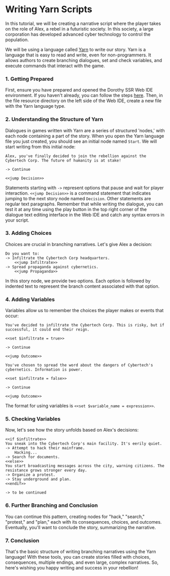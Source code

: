 # Writing Yarn Scripts

In this tutorial, we will be creating a narrative script where the player takes on the role of Alex, a rebel in a futuristic society. In this society, a large corporation has developed advanced cyber technology to control the population.

We will be using a language called [Yarn](https://docs.yarnspinner.dev/beginners-guide/syntax-basics) to write our story. Yarn is a language that is easy to read and write, even for non-programmers. It allows authors to create branching dialogues, set and check variables, and execute commands that interact with the game.

### 1. Getting Prepared

First, ensure you have prepared and opened the Dorothy SSR Web IDE environment. If you haven't already, you can follow the steps [here](/docs/tutorial/quick-start). Then, in the file resource directory on the left side of the Web IDE, create a new file with the Yarn language type.

### 2. Understanding the Structure of Yarn

Dialogues in games written with Yarn are a series of structured 'nodes,' with each node containing a part of the story. When you open the Yarn language file you just created, you should see an initial node named `Start`. We will start writing from this initial node:

```yarn title=Node:Start
Alex, you've finally decided to join the rebellion against the Cybertech Corp. The future of humanity is at stake!

-> Continue

<<jump Decision>>
```

Statements starting with `->` represent options that pause and wait for player interaction. `<<jump Decision>>` is a command statement that indicates jumping to the next story node named `Decision`. Other statements are regular text paragraphs. Remember that while writing the dialogue, you can test it at any time using the play button in the top right corner of the dialogue text editing interface in the Web IDE and catch any syntax errors in your script.

### 3. Adding Choices

Choices are crucial in branching narratives. Let's give Alex a decision:

```yarn title=Node:Decision
Do you want to:
-> Infiltrate the Cybertech Corp headquarters.
    <<jump Infiltrate>>
-> Spread propaganda against cybernetics.
    <<jump Propaganda>>
```

In this story node, we provide two options. Each option is followed by indented text to represent the branch content associated with that option.

### 4. Adding Variables

Variables allow us to remember the choices the player makes or events that occur:

```yarn title=Node:Infiltrate
You've decided to infiltrate the Cybertech Corp. This is risky, but if successful, it could end their reign.

<<set $infiltrate = true>>

-> Continue

<<jump Outcome>>
```

```yarn title=Node:Propaganda
You've chosen to spread the word about the dangers of Cybertech's cybernetics. Information is power.

<<set $infiltrate = false>>

-> Continue

<<jump Outcome>>
```

The format for using variables is `<<set $variable_name = expression>>`.

### 5. Checking Variables

Now, let's see how the story unfolds based on Alex's decisions:

```yarn title=Node:Outcome
<<if $infiltrate>>
You sneak into the Cybertech Corp's main facility. It's eerily quiet.
-> Attempt to hack their mainframe.
    Hacking...
-> Search for documents.
<<else>>
You start broadcasting messages across the city, warning citizens. The resistance grows stronger every day.
-> Organize a protest.
-> Stay underground and plan.
<<endif>>

-> to be continued
```

### 6. Further Branching and Conclusion

You can continue this pattern, creating nodes for "hack," "search," "protest," and "plan," each with its consequences, choices, and outcomes. Eventually, you'll want to conclude the story, summarizing the narrative.

### 7. Conclusion

That's the basic structure of writing branching narratives using the Yarn language! With these tools, you can create stories filled with choices, consequences, multiple endings, and even large, complex narratives. So, here's wishing you happy writing and success in your rebellion!